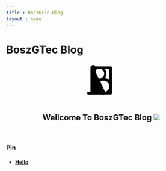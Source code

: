 ```yaml
---
title : BoszGTec-Blog
layout : home
---
```

# BoszGTec Blog 
<div class="banner-ct" style="overflow : hidden;" >
  <center>
    <img style="animation : fade-slide-in 4s ease;" height="100px" src="https://raw.githubusercontent.com/BoszGTec/My-Source/77217bc4fee1bc5aa160ffde8136904980297a57/Icon_Logo/BoszGTec_logo_dark.svg" />
  </center>
  <center>
    <h2 style="animation : fade-slide-in 4.5s ease;" >Wellcome To BoszGTec Blog <img width="40"  src="https://user-images.githubusercontent.com/95701554/176487274-962b77ed-2175-4e06-a150-4855c403a1f3.gif" /></h2>
  </center>
</div>
<br/>

### Pin
+ #### [Hello](info/hello)
